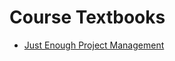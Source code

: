 # Course Textbooks #

- [Just Enough Project Management][jepm]


[jepm]: http://www.amazon.ca/dp/0071445404 "Just Enough Project Management"

